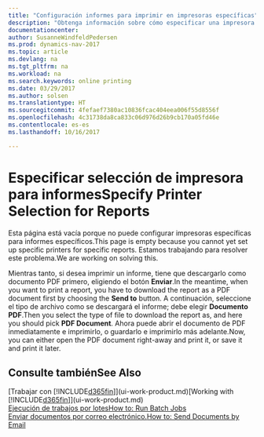 ```yaml
---
title: "Configuración informes para imprimir en impresoras específicas"
description: "Obtenga información sobre cómo especificar una impresora para un informe y usar la ventana Selección impresoras."
documentationcenter: 
author: SusanneWindfeldPedersen
ms.prod: dynamics-nav-2017
ms.topic: article
ms.devlang: na
ms.tgt_pltfrm: na
ms.workload: na
ms.search.keywords: online printing
ms.date: 03/29/2017
ms.author: solsen
ms.translationtype: HT
ms.sourcegitcommit: 4fefaef7380ac10836fcac404eea006f55d8556f
ms.openlocfilehash: 4c31738da8ca833c06d976d26b9cb170a05fd46e
ms.contentlocale: es-es
ms.lasthandoff: 10/16/2017

---
```

# <a name="specify-printer-selection-for-reports"></a><span data-ttu-id="ccede-103">Especificar selección de impresora para informes</span><span class="sxs-lookup"><span data-stu-id="ccede-103">Specify Printer Selection for Reports</span></span>
<span data-ttu-id="ccede-104">Esta página está vacía porque no puede configurar impresoras específicas para informes específicos.</span><span class="sxs-lookup"><span data-stu-id="ccede-104">This page is empty because you cannot yet set up specific printers for specific reports.</span></span> <span data-ttu-id="ccede-105">Estamos trabajando para resolver este problema.</span><span class="sxs-lookup"><span data-stu-id="ccede-105">We are working on solving this.</span></span>

<span data-ttu-id="ccede-106">Mientras tanto, si desea imprimir un informe, tiene que descargarlo como documento PDF primero, eligiendo el botón **Enviar**.</span><span class="sxs-lookup"><span data-stu-id="ccede-106">In the meantime, when you want to print a report, you have to download the report as a PDF document first by choosing the **Send to** button.</span></span> <span data-ttu-id="ccede-107">A continuación, seleccione el tipo de archivo como se descargará el informe; debe elegir **Documento PDF**.</span><span class="sxs-lookup"><span data-stu-id="ccede-107">Then you select the type of file to download the report as, and here you should pick **PDF Document**.</span></span> <span data-ttu-id="ccede-108">Ahora puede abrir el documento de PDF inmediatamente e imprimirlo, o guardarlo e imprimirlo más adelante.</span><span class="sxs-lookup"><span data-stu-id="ccede-108">Now, you can either open the PDF document right-away and print it, or save it and print it later.</span></span>

<!--

You can set up reports so that they must be printed on a specific printer. The following are some uses of printer selection:

- You can print reports on special company letterhead.
- You can print reports on different paper sizes.
- You can print reports on the default printer of a specified employee.

You use the **Printer Selections** window to set different values to obtain different output. If you set a specific printer selection, then it takes precedence over a more general printer selection. For example, you can set a printer selection that has values in the **User ID**, **Report ID**, and **Printer Name** fields. This printer selection takes precedence over a printer selection that has blank entries in the **User ID** or **Report ID** fields.

The following table describes the combination of values to specify when you set up printer selections for a report.

|To                                                 |Set the following values                                             |
|---------------------------------------------------|---------------------------------------------------------------------|
|Print a report to a specific printer for all users |Specify values in the **Report ID** and **Printer Name** fields and leave the **User ID** field blank.|
|Print all reports to a specific printer for a specific user|Specify values in the **User ID** and **Printer Name** fields and leave the **Report ID** field blank.|
|Set the default printer for all reports|Specify a value in the **Printer Name** field and leave the **User ID** and **Report ID** fields blank.|
|Print a specific report to the user’s default printer|Specify a value in the **Report ID** field and leave the **Printer Name** and **User ID** fields blank.|
|Print a specific report to a specific printer for a specific user|Specify values in all three fields.|
-->

## <a name="see-also"></a><span data-ttu-id="ccede-109">Consulte también</span><span class="sxs-lookup"><span data-stu-id="ccede-109">See Also</span></span>
<span data-ttu-id="ccede-110">[Trabajar con [!INCLUDE[d365fin](includes/d365fin_md.md)]](ui-work-product.md)</span><span class="sxs-lookup"><span data-stu-id="ccede-110">[Working with [!INCLUDE[d365fin](includes/d365fin_md.md)]](ui-work-product.md)</span></span>  
[<span data-ttu-id="ccede-111">Ejecución de trabajos por lotes</span><span class="sxs-lookup"><span data-stu-id="ccede-111">How to: Run Batch Jobs</span></span>](ui-how-run-batch-jobs.md)  
[<span data-ttu-id="ccede-112">Enviar documentos por correo electrónico.</span><span class="sxs-lookup"><span data-stu-id="ccede-112">How to: Send Documents by Email</span></span>](ui-how-send-documents-email.md)  

